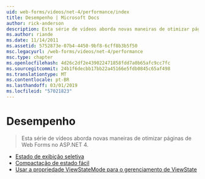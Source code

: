 ```yaml
---
uid: web-forms/videos/net-4/performance/index
title: Desempenho | Microsoft Docs
author: rick-anderson
description: Esta série de vídeos aborda novas maneiras de otimizar páginas de Web Forms no ASP.NET 4.
ms.author: riande
ms.date: 11/14/2011
ms.assetid: 5752873e-07b4-4450-9bf8-6cff8b3b5f50
msc.legacyurl: /web-forms/videos/net-4/performance
msc.type: chapter
ms.openlocfilehash: 4d26c2df2e439022471858fdd7a0b65afc9cc7fc
ms.sourcegitcommit: 24b1f6decbb17bb22a45166e5fdb0845c65af498
ms.translationtype: MT
ms.contentlocale: pt-BR
ms.lasthandoff: 03/01/2019
ms.locfileid: "57021823"
---
```

<a name="performance"></a>Desempenho
====================
> Esta série de vídeos aborda novas maneiras de otimizar páginas de Web Forms no ASP.NET 4.


- [Estado de exibição seletiva](aspnet-4-quick-hit-selective-view-state.md)
- [Compactação de estado fácil](aspnet-4-quick-hit-easy-state-compression.md)
- [Usar a propriedade ViewStateMode para o gerenciamento de ViewState](how-do-i-use-the-viewstatemode-property-for-managing-viewstate.md)
